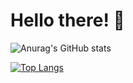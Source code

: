 # Hello there! :wave:

![Anurag's GitHub stats](https://github-readme-stats.vercel.app/api?username=RolandMarton&show_icons=true&theme=tokyonight&count_private=true)

[![Top Langs](https://github-readme-stats.vercel.app/api/top-langs/?username=RolandMarton&hide=php&hide_progress=true)](https://github.com/anuraghazra/github-readme-stats)

